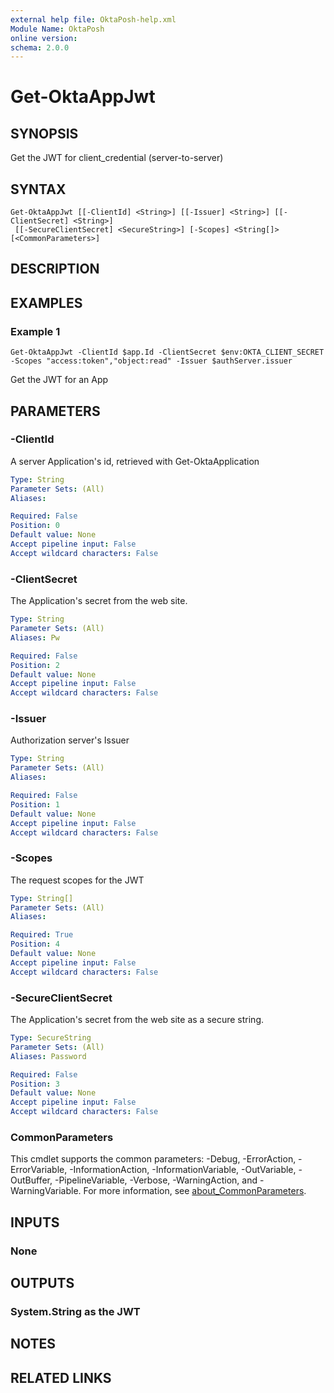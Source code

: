 ```yaml
---
external help file: OktaPosh-help.xml
Module Name: OktaPosh
online version:
schema: 2.0.0
---
```


# Get-OktaAppJwt

## SYNOPSIS
Get the JWT for client_credential (server-to-server)

## SYNTAX

```
Get-OktaAppJwt [[-ClientId] <String>] [[-Issuer] <String>] [[-ClientSecret] <String>]
 [[-SecureClientSecret] <SecureString>] [-Scopes] <String[]> [<CommonParameters>]
```

## DESCRIPTION

## EXAMPLES

### Example 1
```
Get-OktaAppJwt -ClientId $app.Id -ClientSecret $env:OKTA_CLIENT_SECRET -Scopes "access:token","object:read" -Issuer $authServer.issuer
```

Get the JWT for an App

## PARAMETERS

### -ClientId
A server Application's id, retrieved with Get-OktaApplication

```yaml
Type: String
Parameter Sets: (All)
Aliases:

Required: False
Position: 0
Default value: None
Accept pipeline input: False
Accept wildcard characters: False
```

### -ClientSecret
The Application's secret from the web site.

```yaml
Type: String
Parameter Sets: (All)
Aliases: Pw

Required: False
Position: 2
Default value: None
Accept pipeline input: False
Accept wildcard characters: False
```

### -Issuer
Authorization server's Issuer

```yaml
Type: String
Parameter Sets: (All)
Aliases:

Required: False
Position: 1
Default value: None
Accept pipeline input: False
Accept wildcard characters: False
```

### -Scopes
The request scopes for the JWT

```yaml
Type: String[]
Parameter Sets: (All)
Aliases:

Required: True
Position: 4
Default value: None
Accept pipeline input: False
Accept wildcard characters: False
```

### -SecureClientSecret
The Application's secret from the web site as a secure string.

```yaml
Type: SecureString
Parameter Sets: (All)
Aliases: Password

Required: False
Position: 3
Default value: None
Accept pipeline input: False
Accept wildcard characters: False
```

### CommonParameters
This cmdlet supports the common parameters: -Debug, -ErrorAction, -ErrorVariable, -InformationAction, -InformationVariable, -OutVariable, -OutBuffer, -PipelineVariable, -Verbose, -WarningAction, and -WarningVariable. For more information, see [about_CommonParameters](http://go.microsoft.com/fwlink/?LinkID=113216).

## INPUTS

### None
## OUTPUTS

### System.String as the JWT
## NOTES

## RELATED LINKS
